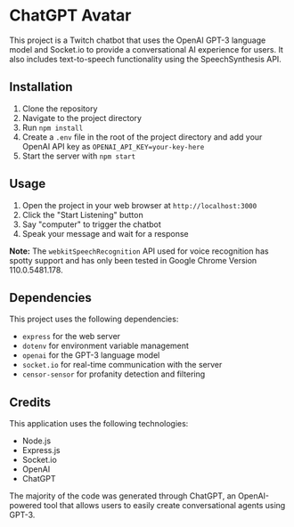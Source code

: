 # ChatGPT Avatar

This project is a Twitch chatbot that uses the OpenAI GPT-3 language model and Socket.io to provide a conversational AI experience for users. It also includes text-to-speech functionality using the SpeechSynthesis API.

## Installation

1. Clone the repository
2. Navigate to the project directory
3. Run `npm install`
4. Create a `.env` file in the root of the project directory and add your OpenAI API key as `OPENAI_API_KEY=your-key-here`
5. Start the server with `npm start`

## Usage

1. Open the project in your web browser at `http://localhost:3000`
2. Click the "Start Listening" button
3. Say "computer" to trigger the chatbot
4. Speak your message and wait for a response

**Note:** The `webkitSpeechRecognition` API used for voice recognition has spotty support and has only been tested in Google Chrome Version 110.0.5481.178.

## Dependencies

This project uses the following dependencies:

- `express` for the web server
- `dotenv` for environment variable management
- `openai` for the GPT-3 language model
- `socket.io` for real-time communication with the server
- `censor-sensor` for profanity detection and filtering

## Credits

This application uses the following technologies:

- Node.js
- Express.js
- Socket.io
- OpenAI
- ChatGPT

The majority of the code was generated through ChatGPT, an OpenAI-powered tool that allows users to easily create conversational agents using GPT-3.